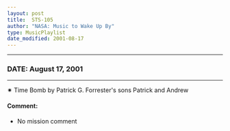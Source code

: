 ```yaml
---
layout: post
title:  STS-105
author: "NASA: Music to Wake Up By"
type: MusicPlaylist
date_modified: 2001-08-17
---
```


----
### DATE: August 17, 2001
----
✷ Time Bomb by Patrick G. Forrester's sons Patrick and Andrew

#### Comment:
* No mission comment
